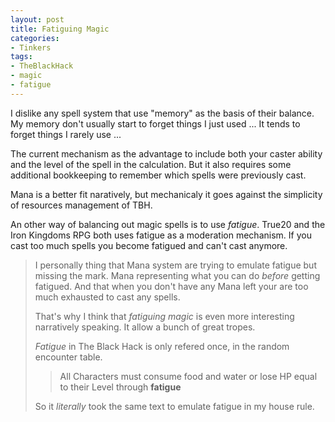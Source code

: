 ```yaml
---
layout: post
title: Fatiguing Magic
categories: 
- Tinkers
tags: 
- TheBlackHack
- magic
- fatigue
---
```

 I dislike any spell system that use "memory" as the basis of their balance. My memory don't usually start to forget things I just used ... It tends to forget things I rarely use ...
 
The current mechanism as the advantage to include both your caster ability and the level of the spell in the calculation. But it also requires some additional bookkeeping to remember which spells were previously cast.
 
Mana is a better fit naratively, but mechanicaly it goes against the simplicity of resources management of TBH.

 An other way of balancing out magic spells is to use  _fatigue_. True20 and the Iron Kingdoms RPG both uses fatigue as a moderation mechanism. If you cast too much spells you become fatigued and can't cast anymore.
> 
> I personally thing that Mana system are trying to emulate fatigue but missing the mark. Mana representing what you can do  _before_  getting fatigued. And that when you don't have any Mana left your are too much exhausted to cast any spells.
> 
> That's why I think that  _fatiguing magic_  is even more interesting narratively speaking. It allow a bunch of great tropes.
> 
> _Fatigue_ in The Black Hack is only refered once, in the random encounter table.
> 
> > All Characters must consume food and water or lose HP equal to their Level through **fatigue**
> 
> So it _literally_ took the same text to emulate fatigue in my house rule.
<!--stackedit_data:
eyJoaXN0b3J5IjpbMTAwNDU2NTQ5MywxMzA1MDk2MDc1XX0=
-->